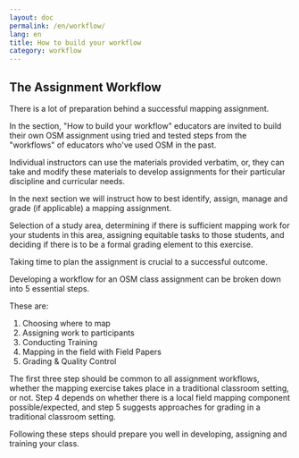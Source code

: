 ```yaml
---
layout: doc
permalink: /en/workflow/ 
lang: en
title: How to build your workflow
category: workflow
---
```

## The Assignment Workflow 
There is a lot of preparation behind a successful mapping assignment. 

In the section, "How to build your workflow" educators are invited to build their own OSM assignment using tried and tested steps from the "workflows" of educators who've used OSM in the past. 

Individual instructors can use the materials provided verbatim, or, they can take and modify these materials to develop assignments for their particular discipline and curricular needs. 

In the next section we will instruct how to best identify, assign, manage and grade (if applicable) a mapping assignment.

Selection of a study area, determining if there is sufficient mapping work for your students in this area, assigning equitable tasks to those students, and deciding if there is to be a formal grading element to this exercise. 

Taking time to plan the assignment is crucial to a successful outcome. 

Developing a workflow for an OSM class assignment can be broken down into 5 essential steps. 

These are:

1. Choosing where to map
2. Assigning work to participants
3. Conducting Training
4. Mapping in the field with Field Papers
5. Grading & Quality Control

The first three step should be common to all assignment workflows, whether the mapping exercise takes place in a traditional classroom setting, or not. Step 4 depends on whether there is a local field mapping component possible/expected, and step 5 suggests approaches for grading in a traditional classroom setting. 

Following these steps should prepare you well in developing, assigning and training your class.
